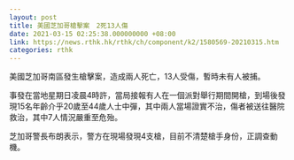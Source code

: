 ```yaml
---
layout: post
title: 美國芝加哥槍擊案　2死13人傷
date: 2021-03-15 02:25:38.000000000 +08:00
link: https://news.rthk.hk/rthk/ch/component/k2/1580569-20210315.htm
categories: rthk
---
```


美國芝加哥南區發生槍擊案，造成兩人死亡，13人受傷，暫時未有人被捕。

事發在當地星期日凌晨4時許，當局接報有人在一個派對舉行期間開槍，到場後發現15名年齡介乎20歲至44歲人士中彈，其中兩人當場證實不治，傷者被送往醫院救治，其中7人情況嚴重至危殆。

芝加哥警長布朗表示，警方在現場發現4支槍，目前不清楚槍手身份，正調查動機。

